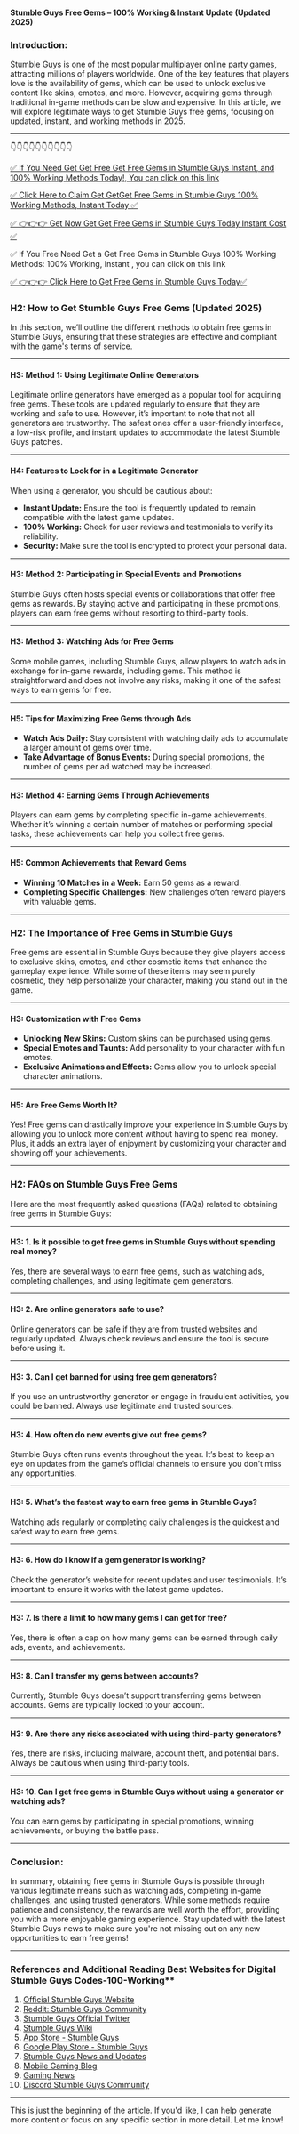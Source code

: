 #### Stumble Guys Free Gems – 100% Working & Instant Update (Updated 2025)

### **Introduction:**
Stumble Guys is one of the most popular multiplayer online party games, attracting millions of players worldwide. One of the key features that players love is the availability of gems, which can be used to unlock exclusive content like skins, emotes, and more. However, acquiring gems through traditional in-game methods can be slow and expensive. In this article, we will explore legitimate ways to get Stumble Guys free gems, focusing on updated, instant, and working methods in 2025.

---
👇👇👇👇👇👇👇👇👇👇

[✅ If You Need Get Get Free Get Free Gems in Stumble Guys Instant, and 100% Working Methods  Today!, You can click on this link](https://dmfarid.com/stumbleguys/)

[✅ Click Here to Claim Get  GetGet Free Gems in Stumble Guys 100% Working Methods, Instant Today ✅](https://dmfarid.com/stumbleguys/)

[✅ 👉👉👉 Get Now  Get Get Free Gems in Stumble Guys Today  Instant Cost ✅](https://dmfarid.com/stumbleguys/)

✅ If You Free Need Get a  Get Free Gems in Stumble Guys 100% Working Methods: 100% Working, Instant , you can click on this link

[✅ 👉👉👉 Click Here to Get Free Gems in Stumble Guys Today✅](https://dmfarid.com/stumbleguys/)

### **H2: How to Get Stumble Guys Free Gems (Updated 2025)**

In this section, we’ll outline the different methods to obtain free gems in Stumble Guys, ensuring that these strategies are effective and compliant with the game's terms of service.

---

#### **H3: Method 1: Using Legitimate Online Generators**
Legitimate online generators have emerged as a popular tool for acquiring free gems. These tools are updated regularly to ensure that they are working and safe to use. However, it’s important to note that not all generators are trustworthy. The safest ones offer a user-friendly interface, a low-risk profile, and instant updates to accommodate the latest Stumble Guys patches.

---

#### **H4: Features to Look for in a Legitimate Generator**
When using a generator, you should be cautious about:
- **Instant Update:** Ensure the tool is frequently updated to remain compatible with the latest game updates.
- **100% Working:** Check for user reviews and testimonials to verify its reliability.
- **Security:** Make sure the tool is encrypted to protect your personal data.

---

#### **H3: Method 2: Participating in Special Events and Promotions**
Stumble Guys often hosts special events or collaborations that offer free gems as rewards. By staying active and participating in these promotions, players can earn free gems without resorting to third-party tools.

---

#### **H3: Method 3: Watching Ads for Free Gems**
Some mobile games, including Stumble Guys, allow players to watch ads in exchange for in-game rewards, including gems. This method is straightforward and does not involve any risks, making it one of the safest ways to earn gems for free.

---

#### **H5: Tips for Maximizing Free Gems through Ads**
- **Watch Ads Daily:** Stay consistent with watching daily ads to accumulate a larger amount of gems over time.
- **Take Advantage of Bonus Events:** During special promotions, the number of gems per ad watched may be increased.

---

#### **H3: Method 4: Earning Gems Through Achievements**
Players can earn gems by completing specific in-game achievements. Whether it’s winning a certain number of matches or performing special tasks, these achievements can help you collect free gems.

---

#### **H5: Common Achievements that Reward Gems**
- **Winning 10 Matches in a Week:** Earn 50 gems as a reward.
- **Completing Specific Challenges:** New challenges often reward players with valuable gems.

---

### **H2: The Importance of Free Gems in Stumble Guys**

Free gems are essential in Stumble Guys because they give players access to exclusive skins, emotes, and other cosmetic items that enhance the gameplay experience. While some of these items may seem purely cosmetic, they help personalize your character, making you stand out in the game.

---

#### **H3: Customization with Free Gems**
- **Unlocking New Skins:** Custom skins can be purchased using gems.
- **Special Emotes and Taunts:** Add personality to your character with fun emotes.
- **Exclusive Animations and Effects:** Gems allow you to unlock special character animations.

---

#### **H5: Are Free Gems Worth It?**
Yes! Free gems can drastically improve your experience in Stumble Guys by allowing you to unlock more content without having to spend real money. Plus, it adds an extra layer of enjoyment by customizing your character and showing off your achievements.

---

### **H2: FAQs on Stumble Guys Free Gems**

Here are the most frequently asked questions (FAQs) related to obtaining free gems in Stumble Guys:

---

#### **H3: 1. Is it possible to get free gems in Stumble Guys without spending real money?**
Yes, there are several ways to earn free gems, such as watching ads, completing challenges, and using legitimate gem generators.

---

#### **H3: 2. Are online generators safe to use?**
Online generators can be safe if they are from trusted websites and regularly updated. Always check reviews and ensure the tool is secure before using it.

---

#### **H3: 3. Can I get banned for using free gem generators?**
If you use an untrustworthy generator or engage in fraudulent activities, you could be banned. Always use legitimate and trusted sources.

---

#### **H3: 4. How often do new events give out free gems?**
Stumble Guys often runs events throughout the year. It’s best to keep an eye on updates from the game’s official channels to ensure you don’t miss any opportunities.

---

#### **H3: 5. What’s the fastest way to earn free gems in Stumble Guys?**
Watching ads regularly or completing daily challenges is the quickest and safest way to earn free gems.

---

#### **H3: 6. How do I know if a gem generator is working?**
Check the generator’s website for recent updates and user testimonials. It’s important to ensure it works with the latest game updates.

---

#### **H3: 7. Is there a limit to how many gems I can get for free?**
Yes, there is often a cap on how many gems can be earned through daily ads, events, and achievements.

---

#### **H3: 8. Can I transfer my gems between accounts?**
Currently, Stumble Guys doesn’t support transferring gems between accounts. Gems are typically locked to your account.

---

#### **H3: 9. Are there any risks associated with using third-party generators?**
Yes, there are risks, including malware, account theft, and potential bans. Always be cautious when using third-party tools.

---

#### **H3: 10. Can I get free gems in Stumble Guys without using a generator or watching ads?**
You can earn gems by participating in special promotions, winning achievements, or buying the battle pass.

---

### **Conclusion:**
In summary, obtaining free gems in Stumble Guys is possible through various legitimate means such as watching ads, completing in-game challenges, and using trusted generators. While some methods require patience and consistency, the rewards are well worth the effort, providing you with a more enjoyable gaming experience. Stay updated with the latest Stumble Guys news to make sure you're not missing out on any new opportunities to earn free gems!

---
### References and Additional Reading Best Websites for Digital  Stumble Guys Codes-100-Working**

1. [Official Stumble Guys Website](https://dmfarid.com/stumbleguys/)
2. [Reddit: Stumble Guys Community](https://dmfarid.com/stumbleguys/)
3. [Stumble Guys Official Twitter](https://dmfarid.com/stumbleguys/)
4. [Stumble Guys Wiki](https://dmfarid.com/stumbleguys/)
5. [App Store - Stumble Guys](https://dmfarid.com/stumbleguys/)
6. [Google Play Store - Stumble Guys](https://dmfarid.com/stumbleguys/)
7. [Stumble Guys News and Updates](https://dmfarid.com/stumbleguys/)
8. [Mobile Gaming Blog](https://dmfarid.com/stumbleguys/)
9. [Gaming News](https://www.gamesradar.com)
10. [Discord Stumble Guys Community](https://dmfarid.com/stumbleguys/)

---

This is just the beginning of the article. If you'd like, I can help generate more content or focus on any specific section in more detail. Let me know!
